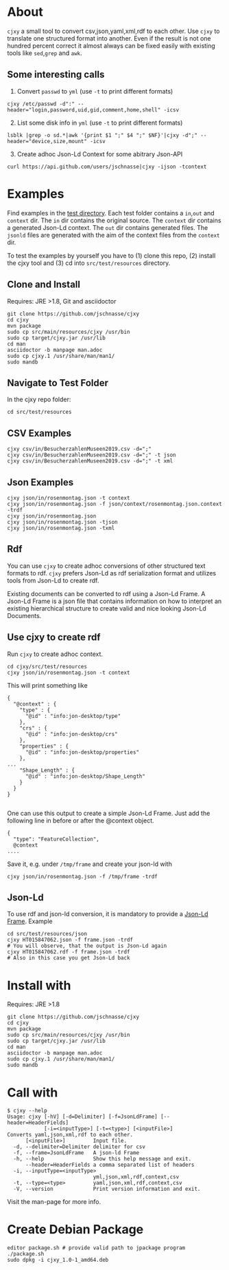 # About
`cjxy` a small tool to convert csv,json,yaml,xml,rdf to each other.
Use `cjxy` to translate one structured format into another. Even if
the result is not one hundred percent correct it almost always 
can be fixed easily with existing tools like `sed`,`grep` and `awk`.

## Some interesting calls

1. Convert `passwd` to `yml` (use `-t` to print different formats)

```
cjxy /etc/passwd -d":" --header="login,password,uid,gid,comment,home,shell" -icsv
```

2. List some disk info in `yml` (use `-t` to print different formats)

```
lsblk |grep -o sd.*|awk '{print $1 ";" $4 ";" $NF}'|cjxy -d";" --header="device,size,mount" -icsv
```

3. Create adhoc Json-Ld Context for some abitrary Json-API

```
curl https://api.github.com/users/jschnasse|cjxy -ijson -tcontext
```

# Examples

Find examples in the [test directory](https://github.com/jschnasse/cjxy/tree/master/src/test/resources). 
Each test folder contains a `in`,`out` and `context` dir. The `in` dir contains the original source.
The `context` dir contains a generated Json-Ld context. The `out` dir contains generated files. The
`jsonld` files are generated with the aim of the context files from the `context` dir. 

To test the examples by yourself you have to (1) clone this repo, (2) install the cjxy tool and 
(3) cd into `src/test/resources` directory.

## Clone and Install

Requires: JRE >1.8, Git and asciidoctor

```
git clone https://github.com/jschnasse/cjxy
cd cjxy
mvn package
sudo cp src/main/resources/cjxy /usr/bin
sudo cp target/cjxy.jar /usr/lib
cd man
asciidoctor -b manpage man.adoc
sudo cp cjxy.1 /usr/share/man/man1/
sudo mandb

```

## Navigate to Test Folder

In the cjxy repo folder:

```
cd src/test/resources
```

## CSV Examples

```
cjxy csv/in/BesucherzahlenMuseen2019.csv -d=";" 
cjxy csv/in/BesucherzahlenMuseen2019.csv -d=";" -t json 
cjxy csv/in/BesucherzahlenMuseen2019.csv -d=";" -t xml 
```
## Json Examples

```
cjxy json/in/rosenmontag.json -t context
cjxy json/in/rosenmontag.json -f json/context/rosenmontag.json.context -trdf
cjxy json/in/rosenmontag.json 
cjxy json/in/rosenmontag.json -tjson
cjxy json/in/rosenmontag.json -txml 
```
## Rdf

You can use `cjxy` to create adhoc conversions of other structured text formats to
rdf. `cjxy` prefers Json-Ld as rdf serialization format and utilizes tools from Json-Ld
to create rdf.

Existing documents can be converted to rdf using a Json-Ld Frame. A Json-Ld Frame is a 
json file that contains information on how to interpret an existing hierarchical structure
to create valid and nice looking Json-Ld Documents.

## Use cjxy to create rdf

Run `cjxy` to create adhoc context.

```
cd cjxy/src/test/resources
cjxy json/in/rosenmontag.json -t context
```

This will print something like

```
{
  "@context" : {
    "type" : {
      "@id" : "info:jon-desktop/type"
    },
    "crs" : {
      "@id" : "info:jon-desktop/crs"
    },
    "properties" : {
      "@id" : "info:jon-desktop/properties"
    },
...
    "Shape_Length" : {
      "@id" : "info:jon-desktop/Shape_Length"
    }
  }
}
 
```

One can use this output to create a simple Json-Ld Frame. Just add the following line in
before or after the @context object.

```
{
  "type": "FeatureCollection",
  @context 
....
```

Save it, e.g. under `/tmp/frame` and create your json-ld with

```
cjxy json/in/rosenmontag.json -f /tmp/frame -trdf
```

## Json-Ld

To use rdf and json-ld conversion, it is mandatory to provide a [Json-Ld Frame](https://w3c.github.io/json-ld-framing/).
Example

```
cd src/test/resources/json
cjxy HT015847062.json -f frame.json -trdf
# You will observe, that the output is Json-Ld again
cjxy HT015847062.rdf -f frame.json -trdf
# Also in this case you get Json-Ld back
```


# Install with

Requires: JRE >1.8

```
git clone https://github.com/jschnasse/cjxy
cd cjxy
mvn package
sudo cp src/main/resources/cjxy /usr/bin
sudo cp target/cjxy.jar /usr/lib
cd man
asciidoctor -b manpage man.adoc
sudo cp cjxy.1 /usr/share/man/man1/
sudo mandb
```

# Call with

```
$ cjxy --help
Usage: cjxy [-hV] [-d=Delimiter] [-f=JsonLdFrame] [--header=HeaderFields]
            [-i=<inputType>] [-t=<type>] [<inputFile>]
Converts yaml,json,xml,rdf to each other.
      [<inputFile>]         Input file.
  -d, --delimiter=Delimiter delimiter for csv
  -f, --frame=JsonLdFrame   A json-ld Frame
  -h, --help                Show this help message and exit.
      --header=HeaderFields a comma separated list of headers
  -i, --inputType=<inputType>
                            yml,json,xml,rdf,context,csv
  -t, --type=<type>         yaml,json,xml,rdf,context,csv
  -V, --version             Print version information and exit.
```

Visit the man-page for more info.


# Create Debian Package
```
editor package.sh # provide valid path to jpackage program
./package.sh
sudo dpkg -i cjxy_1.0-1_amd64.deb
```
